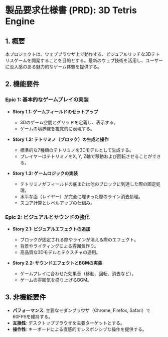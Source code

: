 # 製品要求仕様書 (PRD): 3D Tetris Engine

## 1. 概要

本プロジェクトは、ウェブブラウザ上で動作する、ビジュアルリッチな3Dテトリスゲームを開発することを目的とする。最新のウェブ技術を活用し、ユーザーに没入感のある魅力的なゲーム体験を提供する。

## 2. 機能要件

### Epic 1: 基本的なゲームプレイの実装

-   **Story 1.1: ゲームフィールドのセットアップ**
    -   3Dのゲーム空間とグリッドを定義し、表示する。
    -   ゲームの境界線を視覚的に表現する。

-   **Story 1.2: テトリミノ（ブロック）の生成と操作**
    -   標準的な7種類のテトリミノを3Dモデルとして生成する。
    -   プレイヤーはテトリミノをX, Y, Z軸で移動および回転させることができる。

-   **Story 1.3: ゲームロジックの実装**
    -   テトリミノがフィールドの底または他のブロックに到達した際の固定処理。
    -   水平な面（レイヤー）が完全に埋まった際のライン消去処理。
    -   スコア計算とレベルアップの仕組み。

### Epic 2: ビジュアルとサウンドの強化

-   **Story 2.1: ビジュアルエフェクトの追加**
    -   ブロックが固定される際やラインが消える際のエフェクト。
    -   背景やライティングによる雰囲気作り。
    -   高品質な3Dモデルとテクスチャの適用。

-   **Story 2.2: サウンドエフェクトとBGMの実装**
    -   ゲームプレイに合わせた効果音（移動、回転、消去など）。
    -   ゲームの雰囲気を盛り上げるBGM。

## 3. 非機能要件

-   **パフォーマンス**: 主要なモダンブラウザ（Chrome, Firefox, Safari）で60FPSを維持する。
-   **互換性**: デスクトップブラウザを主要ターゲットとする。
-   **操作性**: キーボードによる直感的でレスポンシブな操作を提供する。
